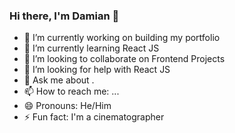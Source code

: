 ### Hi there, I'm Damian 👋

- 🔭 I’m currently working on building my portfolio
- 🌱 I’m currently learning React JS
- 👯 I’m looking to collaborate on Frontend Projects
- 🤔 I’m looking for help with React JS
- 💬 Ask me about .
- 📫 How to reach me: ...
- 😄 Pronouns: He/Him
- ⚡ Fun fact: I'm a cinematographer

<!--
**Damianpad/Damianpad** is a ✨ _special_ ✨ repository because its `README.md` (this file) appears on your GitHub profile.

Here are some ideas to get you started:

- 🔭 I’m currently working on ...
- 🌱 I’m currently learning ...
- 👯 I’m looking to collaborate on ...
- 🤔 I’m looking for help with ...
- 💬 Ask me about ...
- 📫 How to reach me: ...
- 😄 Pronouns: ...
- ⚡ Fun fact: ...
-->
